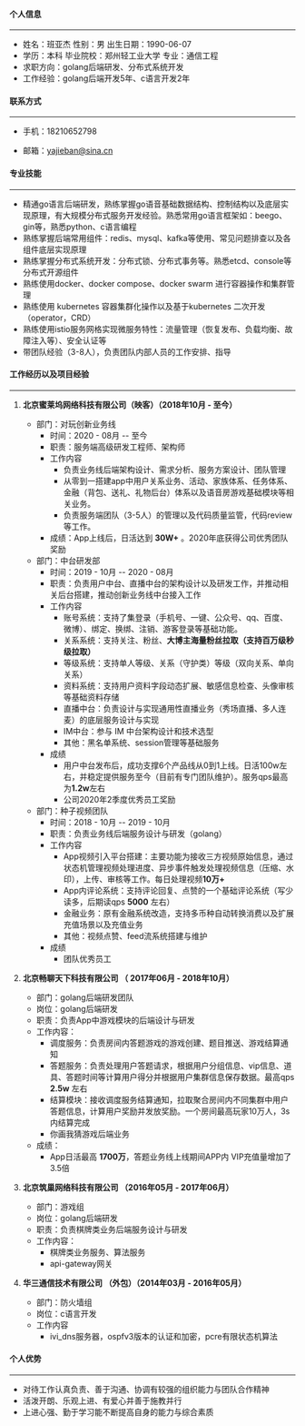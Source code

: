 #### 个人信息

------

-   姓名：班亚杰		性别：男		出生日期：1990-06-07
-   学历：本科            毕业院校：郑州轻工业大学        专业：通信工程
-   求职方向：golang后端研发、分布式系统开发
-   工作经验：golang后端开发5年、c语言开发2年

#### 联系方式

------

-   手机：18210652798

-   邮箱：yajieban@sina.cn

#### 专业技能

------

-   精通go语言后端研发，熟练掌握go语音基础数据结构、控制结构以及底层实现原理，有大规模分布式服务开发经验。熟悉常用go语言框架如：beego、gin等，熟悉python、c语言编程
-   熟练掌握后端常用组件：redis、mysql、kafka等使用、常见问题排查以及各组件底层实现原理
-   熟练掌握分布式系统开发：分布式锁、分布式事务等。熟悉etcd、console等分布式开源组件
-   熟练使用docker、docker compose、docker swarm 进行容器操作和集群管理
-   熟练使用 kubernetes 容器集群化操作以及基于kubernetes 二次开发（operator，CRD）
-   熟练使用istio服务网格实现微服务特性：流量管理（恢复发布、负载均衡、故障注入等）、安全认证等
-   带团队经验（3-8人），负责团队内部人员的工作安排、指导

#### 工作经历以及项目经验

------

1.   **北京蜜莱坞网络科技有限公司（映客）（2018年10月   -    至今）**

     -   部门：对玩创新业务线
         -   时间：2020 - 08月 --  至今
         -   职责：服务端高级研发工程师、架构师
         -   工作内容
             -   负责业务线后端架构设计、需求分析、服务方案设计、团队管理
             -   从零到一搭建app中用户关系业务、活动、家族体系、任务体系、金融（背包、送礼、礼物后台）体系以及语音房游戏基础模块等相关业务。
             -   负责服务端团队（3-5人）的管理以及代码质量监管，代码review等工作。
         -   成绩：App上线后，日活达到 **30W+** 。2020年底获得公司优秀团队奖励
     -   部门：中台研发部
         -   时间：2019 - 10月  --   2020 - 08月
         -   职责：负责用户中台、直播中台的架构设计以及研发工作，并推动相关后台搭建，推动创新业务线中台接入工作
         -   工作内容
             -   账号系统：支持了集登录（手机号、一键、公众号、qq、百度、微博）、绑定、换绑、注销、游客登录等基础功能。
             -   关系系统：支持关注、粉丝、**大博主海量粉丝拉取（支持百万级秒级拉取）**
             -   等级系统：支持单人等级、关系（守护类）等级（双向关系、单向关系）
             -   资料系统：支持用户资料字段动态扩展、敏感信息检查、头像审核等基础资料存储
             -   直播中台：负责设计与实现通用性直播业务（秀场直播、多人连麦）的底层服务设计与实现
             -   IM中台：参与 IM 中台架构设计和技术选型
             -   其他：黑名单系统、session管理等基础服务
         -   成绩
             -   用户中台发布后，成功支撑6个产品线从0到1上线。日活100w左右，并稳定提供服务至今（目前有专门团队维护）。服务qps最高为**1.2w**左右
             -   公司2020年2季度优秀员工奖励
     -   部门：种子视频团队
         -   时间：2018 - 10月   --  2019 - 10月
         -   职责：负责业务线后端服务设计与研发（golang）
         -   工作内容
             -   App视频引入平台搭建：主要功能为接收三方视频原始信息，通过状态机管理视频处理进度、异步事件触发处理视频信息（压缩、水印），上传、审核等工作。每日处理视频**10万+**
             -   App内评论系统：支持评论回复、点赞的一个基础评论系统（写少读多，后期读qps **5000** 左右）
             -   金融业务：原有金融系统改造，支持多币种自动转换消费以及扩展充值场景以及充值业务
             -   其他：视频点赞、feed流系统搭建与维护
         -   成绩
             -   团队优秀员工
     
2.   **北京畅聊天下科技有限公司  （ 2017年06月  -  2018年10月）**

     -   部门：golang后端研发团队
     -   岗位：golang后端研发
     -   职责：负责App中游戏模块的后端设计与研发
     -   工作内容：
         -   调度服务：负责房间内答题游戏的游戏创建、题目推送、游戏结算通知
         -   答题服务：负责处理用户答题请求，根据用户分组信息、vip信息、道具、答题时间等计算用户得分并根据用户集群信息保存数据。最高qps **2.5w** 左右
         -   结算模块：接收调度服务结算通知，拉取聚合房间内不同集群中用户答题信息，计算用户奖励并发放奖励。一个房间最高玩家10万人，3s内结算完成
         -   你画我猜游戏后端业务
     -   成绩：
         -   App日活最高 **1700万**，答题业务线上线期间APP内 VIP充值量增加了3.5倍

3.   **北京筑巢网络科技有限公司 （2016年05月   -  2017年06月）**

     -   部门：游戏组
     -   岗位：golang后端研发
     -   职责：负责棋牌类业务后端服务设计与研发
     -   工作内容：
         -   棋牌类业务服务、算法服务
         -   api-gateway网关

4.   **华三通信技术有限公司 （外包）（2014年03月  -  2016年05月）**

     -   部门：防火墙组
     -   岗位：c语言开发
     -   工作内容
         -   ivi_dns服务器，ospfv3版本的认证和加密，pcre有限状态机算法

     

#### 个人优势

------

-   对待工作认真负责、善于沟通、协调有较强的组织能力与团队合作精神
-   活泼开朗、乐观上进、有爱心并善于施教并行
-   上进心强、勤于学习能不断提高自身的能力与综合素质

